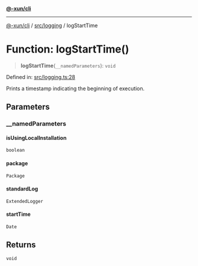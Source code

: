 [**@-xun/cli**](../../../README.md)

***

[@-xun/cli](../../../README.md) / [src/logging](../README.md) / logStartTime

# Function: logStartTime()

> **logStartTime**(`__namedParameters`): `void`

Defined in: [src/logging.ts:28](https://github.com/Xunnamius/cli-utils/blob/c7a284e51ef5349c2f43c26fe07feb15a870a5a3/src/logging.ts#L28)

Prints a timestamp indicating the beginning of execution.

## Parameters

### \_\_namedParameters

#### isUsingLocalInstallation

`boolean`

#### package

`Package`

#### standardLog

`ExtendedLogger`

#### startTime

`Date`

## Returns

`void`
